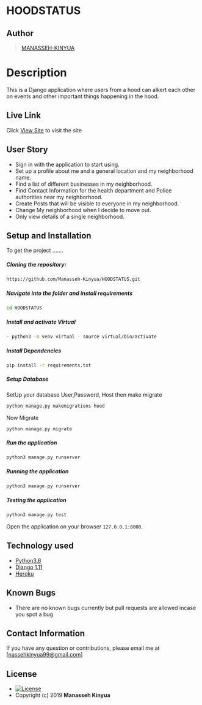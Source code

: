 # HOODSTATUS
## Author  
  
>[MANASSEH-KINYUA](https://github.com/Manasseh-Kinyua)  
  
# Description  
This is a Django application where users from a hood can alkert each other on events and other important things happening in the hood.
  
##  Live Link  
 Click [View Site]()  to visit the site
 
## User Story  
  
* Sign in with the application to start using.
* Set up a profile about me and a general location and my neighborhood name.
* Find a list of different businesses in my neighborhood.
* Find Contact Information for the health department and Police authorities near my neighborhood.
* Create Posts that will be visible to everyone in my neighborhood.
* Change My neighborhood when I decide to move out.
* Only view details of a single neighborhood.
  

  
## Setup and Installation  
To get the project .......  
  
##### Cloning the repository:  
 ```bash 
 https://github.com/Manasseh-Kinyua/HOODSTATUS.git 
```
##### Navigate into the folder and install requirements  
 ```bash 
cd HOODSTATUS 
```
##### Install and activate Virtual  
 ```bash 
- python3 -m venv virtual - source virtual/bin/activate  
```  
##### Install Dependencies  
 ```bash 
 pip install -r requirements.txt 
```  
 ##### Setup Database  
  SetUp your database User,Password, Host then make migrate  
 ```bash 
python manage.py makemigrations hood 
 ``` 
 Now Migrate  
 ```bash 
 python manage.py migrate 
```
##### Run the application  
 ```bash 
 python3 manage.py runserver 
``` 
##### Running the application  
 ```bash 
 python3 manage.py runserver 
```
##### Testing the application  
 ```bash 
 python3 manage.py test 
```
Open the application on your browser `127.0.0.1:8000`.  
  
  
## Technology used  
  
* [Python3.6](https://www.python.org/)  
* [Django 1.11](https://docs.djangoproject.com/en/2.2/)  
* [Heroku](https://heroku.com)  
  
  
## Known Bugs  
* There are no known bugs currently but pull requests are allowed incase you spot a bug  
  
## Contact Information   
If you have any question or contributions, please email me at [nassehkinyua99@gmail.com]  
  
## License 

* [![License](https://img.shields.io/packagist/l/loopline-systems/closeio-api-wrapper.svg)](https://github.com/Owiti-Charles/Picture-Globe/blob/master/LICENSE)  
* Copyright (c) 2019 **Manasseh Kinyua**